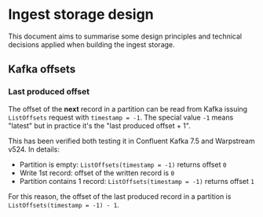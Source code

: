 # Ingest storage design

This document aims to summarise some design principles and technical decisions applied when building the ingest storage.

## Kafka offsets

### Last produced offset

The offset of the **next** record in a partition can be read from Kafka issuing `ListOffsets` request with `timestamp = -1`.
The special value `-1` means "latest" but in practice it's the "last produced offset + 1".

This has been verified both testing it in Confluent Kafka 7.5 and Warpstream v524. In details:

- Partition is empty: `ListOffsets(timestamp = -1)` returns offset `0`
- Write 1st record: offset of the written record is `0`
- Partition contains 1 record: `ListOffsets(timestamp = -1)` returns offset `1`

For this reason, the offset of the last produced record in a partition is `ListOffsets(timestamp = -1) - 1`.
